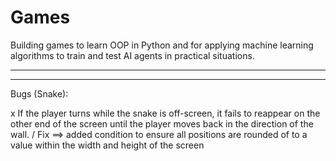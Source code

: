 # Games
Building games to learn OOP in Python and for applying machine learning algorithms to train and test AI agents in practical situations.

___________________________________________________________________________________________________________________________________________________________________________________
___________________________________________________________________________________________________________________________________________________________________________________

Bugs (Snake):

x If the player turns while the snake is off-screen, it fails to reappear on the other end of the screen until the player moves back in the direction of the wall. / Fix ==> added condition to ensure all positions are rounded of to a value within the width and height of the screen
